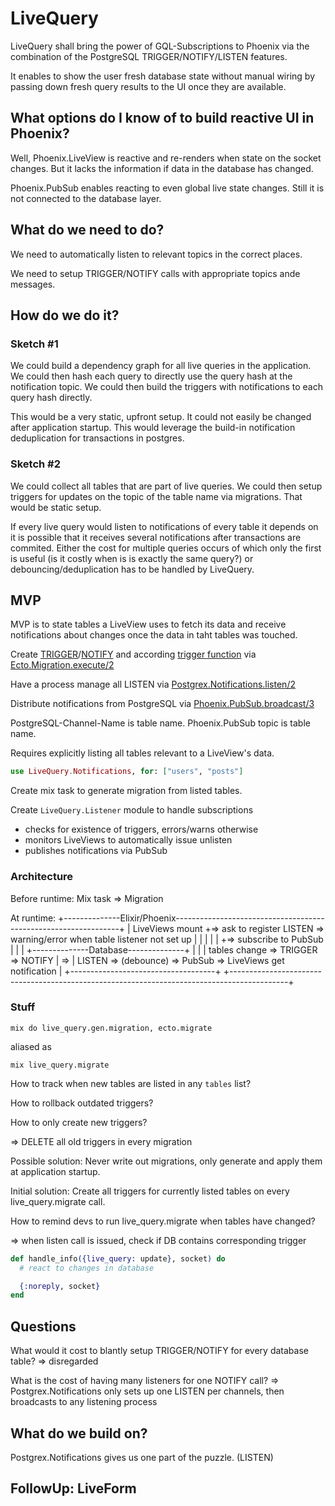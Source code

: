 # LiveQuery

LiveQuery shall bring the power of GQL-Subscriptions to Phoenix via the combination of the PostgreSQL TRIGGER/NOTIFY/LISTEN features.

It enables to show the user fresh database state without manual wiring by passing down fresh query results to the UI once they are available.

## What options do I know of to build reactive UI in Phoenix?

Well, Phoenix.LiveView is reactive and re-renders when state on the socket changes.
But it lacks the information if data in the database has changed.

Phoenix.PubSub enables reacting to even global live state changes.
Still it is not connected to the database layer.

## What do we need to do?

We need to automatically listen to relevant topics in the correct places.

We need to setup TRIGGER/NOTIFY calls with appropriate topics ande messages.

## How do we do it?

### Sketch #1

We could build a dependency graph for all live queries in the application.
We could then hash each query to directly use the query hash at the notification topic.
We could then build the triggers with notifications to each query hash directly.

This would be a very static, upfront setup. It could not easily be changed after application startup.
This would leverage the build-in notification deduplication for transactions in postgres.

### Sketch #2

We could collect all tables that are part of live queries.
We could then setup triggers for updates on the topic of the table name via migrations.
That would be static setup.

If every live query would listen to notifications of every table it depends on it is possible that it receives several notifications after transactions are commited.
Either the cost for multiple queries occurs of which only the first is useful (is it costly when is is exactly the same query?) or debouncing/deduplication has to be handled by LiveQuery.


## MVP

MVP is to state tables a LiveView uses to fetch its data and receive notifications about changes once the data in taht tables was touched.

Create [TRIGGER](https://www.postgresql.org/docs/current/sql-createtrigger.html)/[NOTIFY](https://www.postgresql.org/docs/current/sql-notify.html) and according [trigger function](https://www.postgresql.org/docs/current/plpgsql-trigger.html) via [Ecto.Migration.execute/2](https://hexdocs.pm/ecto_sql/Ecto.Migration.html#execute/2)

Have a process manage all LISTEN via [Postgrex.Notifications.listen/2](https://hexdocs.pm/postgrex/Postgrex.Notifications.html#listen/3)

Distribute notifications from PostgreSQL via [Phoenix.PubSub.broadcast/3](https://hexdocs.pm/phoenix_pubsub/Phoenix.PubSub.html#broadcast/4)

PostgreSQL-Channel-Name is table name.
Phoenix.PubSub topic is table name.

Requires explicitly listing all tables relevant to a LiveView's data.

```elixir
use LiveQuery.Notifications, for: ["users", "posts"]
```

Create mix task to generate migration from listed tables.

Create `LiveQuery.Listener` module to handle subscriptions

- checks for existence of triggers, errors/warns otherwise
- monitors LiveViews to automatically issue unlisten
- publishes notifications via PubSub

### Architecture

Before runtime:
Mix task => Migration

At runtime:
                                          +--------------Elixir/Phoenix----------------------------------------------------------------+
                                          | LiveViews mount +=> ask to register LISTEN => warning/error when table listener not set up |
                                          |                 |                                                                          |
                                          |                 +=> subscribe to PubSub                                                    |
                                          |                                                                                            |
+--------------Database--------------+    |                                                                                            |
| tables change => TRIGGER => NOTIFY | => | LISTEN => (debounce) => PubSub => LiveViews get notification                               |
+------------------------------------+    +--------------------------------------------------------------------------------------------+

### Stuff

```shell
mix do live_query.gen.migration, ecto.migrate
```
aliased as
```shell
mix live_query.migrate
```

How to track when new tables are listed in any `tables` list?

How to rollback outdated triggers?

How to only create new triggers?

=> DELETE all old triggers in every migration

Possible solution: Never write out migrations, only generate and apply them at application startup.

Initial solution: Create all triggers for currently listed tables on every live_query.migrate call.

How to remind devs to run live_query.migrate when tables have changed?

=> when listen call is issued, check if DB contains corresponding trigger


```elixir
def handle_info({live_query: update}, socket) do
  # react to changes in database

  {:noreply, socket}
end
```

## Questions

What would it cost to blantly setup TRIGGER/NOTIFY for every database table?
=> disregarded

What is the cost of having many listeners for one NOTIFY call?
=> Postgrex.Notifications only sets up one LISTEN per channels, then broadcasts to any listening process


## What do we build on?

Postgrex.Notifications gives us one part of the puzzle. (LISTEN)


## FollowUp: LiveForm

